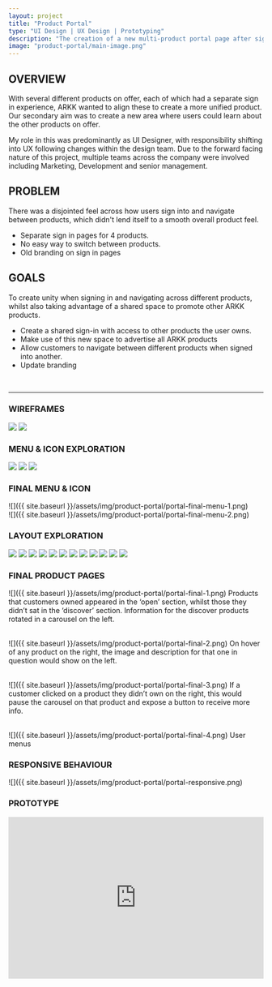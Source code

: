 ```yaml
---
layout: project
title: "Product Portal"
type: "UI Design | UX Design | Prototyping"
description: "The creation of a new multi-product portal page after signing in, for financial automation platform ARKK Solutions."
image: "product-portal/main-image.png"
---
```


## OVERVIEW

With several different products on offer, each of which had a separate sign in experience, ARKK wanted to align these to create a more unified product. Our secondary aim was to create a new area where users could learn about the other products on offer.

My role in this was predominantly as UI Designer, with responsibility shifting into UX following changes within the design team. Due to the forward facing nature of this project, multiple teams across the company were involved including Marketing, Development and senior management.

## PROBLEM

There was a disjointed feel across how users sign into and navigate between products, which didn't lend itself to a smooth overall product feel.
- Separate sign in pages for 4 products.
- No easy way to switch between products.
- Old branding on sign in pages

## GOALS
To create unity when signing in and navigating across different products, whilst also taking advantage of a shared space to promote other ARKK products.
- Create a shared sign-in with access to other products the user owns. 
- Make use of this new space to advertise all ARKK products
- Allow customers to navigate between different products when signed into another.
- Update branding

<br>

---

### WIREFRAMES
<div class="row two-image">
    <img src="{{ site.baseurl }}/assets/img/product-portal/portal-wireframes-1.png">
    <img src="{{ site.baseurl }}/assets/img/product-portal/portal-wireframes-2.png">
</div>

### MENU & ICON EXPLORATION
<div class="row three-image">
    <img src="{{ site.baseurl }}/assets/img/product-portal/portal-menu-icon-1.png">
    <img src="{{ site.baseurl }}/assets/img/product-portal/portal-menu-icon-2.png">
    <img src="{{ site.baseurl }}/assets/img/product-portal/portal-menu-icon-3.png">
</div>

### FINAL MENU & ICON
![]({{ site.baseurl }}/assets/img/product-portal/portal-final-menu-1.png)
<br>
![]({{ site.baseurl }}/assets/img/product-portal/portal-final-menu-2.png)

### LAYOUT EXPLORATION
<div class="row three-column mb32">
    <img src="{{ site.baseurl }}/assets/img/product-portal/portal-exploration-1.png">
    <img src="{{ site.baseurl }}/assets/img/product-portal/portal-exploration-2.png">
    <img src="{{ site.baseurl }}/assets/img/product-portal/portal-exploration-3.png">
    <img src="{{ site.baseurl }}/assets/img/product-portal/portal-exploration-4.png">
    <img src="{{ site.baseurl }}/assets/img/product-portal/portal-exploration-5.png">
    <img src="{{ site.baseurl }}/assets/img/product-portal/portal-exploration-6.png">
    <img src="{{ site.baseurl }}/assets/img/product-portal/portal-exploration-7.png">
    <img src="{{ site.baseurl }}/assets/img/product-portal/portal-exploration-8.png">
    <img src="{{ site.baseurl }}/assets/img/product-portal/portal-exploration-9.png">
    <img src="{{ site.baseurl }}/assets/img/product-portal/portal-exploration-10.png">
    <img src="{{ site.baseurl }}/assets/img/product-portal/portal-exploration-11.png">
    <img src="{{ site.baseurl }}/assets/img/product-portal/portal-exploration-12.png">
</div>

### FINAL PRODUCT PAGES
![]({{ site.baseurl }}/assets/img/product-portal/portal-final-1.png)
Products that customers owned appeared in the ‘open’ section, whilst those they didn’t sat in the ‘discover’ section. Information for the discover products rotated in a carousel on the left.
<br>
<br>

![]({{ site.baseurl }}/assets/img/product-portal/portal-final-2.png)
On hover of any product on the right, the image and description for that one in question would show on the left.
<br>
<br>

![]({{ site.baseurl }}/assets/img/product-portal/portal-final-3.png)
If a customer clicked on a product they didn’t own on the right, this would pause the carousel on that product and expose a button to receive more info.
<br>
<br>

![]({{ site.baseurl }}/assets/img/product-portal/portal-final-4.png)
User menus


### RESPONSIVE BEHAVIOUR
![]({{ site.baseurl }}/assets/img/product-portal/portal-responsive.png)

### PROTOTYPE
<div style="padding:63.08% 0 0 0;position:relative;border: 1px solid #dadada;border-top: 0;"><iframe src="https://player.vimeo.com/video/1008412221?badge=0&amp;autopause=0&amp;player_id=0&amp;app_id=58479" frameborder="0" allow="autoplay; fullscreen; picture-in-picture; clipboard-write" style="position:absolute;top:0;left:0;width:100%;height:100%;" title="Product portal"></iframe></div><script src="https://player.vimeo.com/api/player.js"></script>